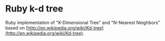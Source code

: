 Ruby k-d tree
=============

Ruby implementation of "K-Dimensional Tree" and "N-Nearest Neighbors" based on [http://en.wikipedia.org/wiki/Kd-tree](http://en.wikipedia.org/wiki/Kd-tree).


